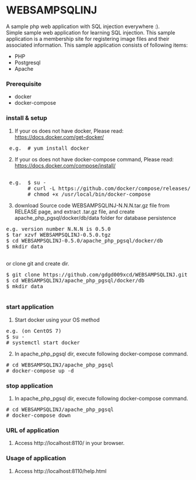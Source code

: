 # WEBSAMPSQLINJ
A sample php web application with SQL injection everywhere :).  
Simple sample web application for learning SQL injection.
This sample application is a membership site for registering image files and their associated information.
This sample application consists of following items:  
* PHP
* Postgresql
* Apache 

### Prerequisite

* docker
* docker-compose

### install & setup 

1. If your os does not have docker, Please read: https://docs.docker.com/get-docker/
<PRE> e.g.  # yum install docker</PRE>  


2. If your os does not have docker-compose command, Please read: https://docs.docker.com/compose/install/
<PRE>  
 e.g.  $ su -
       # curl -L https://github.com/docker/compose/releases/download/1.21.2/docker-compose-$(uname -s)-$(uname -m) -o /usr/local/bin/docker-compose
       # chmod +x /usr/local/bin/docker-compose
</PRE>
3. download Source code WEBSAMPSQLINJ-N.N.N.tar.gz file from RELEASE page, and extract .tar.gz file, and create apache_php_pgsql/docker/db/data folder for database persistence
<PRE>
e.g. version number N.N.N is 0.5.0
$ tar xzvf WEBSAMPSQLINJ-0.5.0.tgz
$ cd WEBSAMPSQLINJ-0.5.0/apache_php_pgsql/docker/db
$ mkdir data
 
</PRE>
or clone git and create dir.
<PRE>
$ git clone https://github.com/gdgd009xcd/WEBSAMPSQLINJ.git
$ cd WEBSAMPSQLINJ/apache_php_pgsql/docker/db
$ mkdir data
 
</PRE>

### start application
1. Start docker using your OS method
<PRE>
e.g. (on CentOS 7)
$ su -
# systemctl start docker
</PRE>

2. In apache_php_pgsql dir, execute following docker-compose command.
<PRE>
# cd WEBSAMPSQLINJ/apache_php_pgsql
# docker-compose up -d
</PRE>

### stop application

1. In apache_php_pgsql dir, execute following docker-compose command.
<PRE>
# cd WEBSAMPSQLINJ/apache_php_pgsql
# docker-compose down
</PRE>

### URL of application 
1. Access http://localhost:8110/ in your browser.

### Usage of application
1. Access http://localhost:8110/help.html 
 





 
